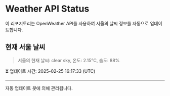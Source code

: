 
# Weather API Status

이 리포지토리는 OpenWeather API를 사용하여 서울의 날씨 정보를 자동으로 업데이트합니다.

## 현재 서울 날씨
> 서울의 현재 날씨: clear sky, 온도: 2.15°C, 습도: 88%

⏳ 업데이트 시간: 2025-02-25 16:17:33 (UTC)

---
자동 업데이트 봇에 의해 관리됩니다.
